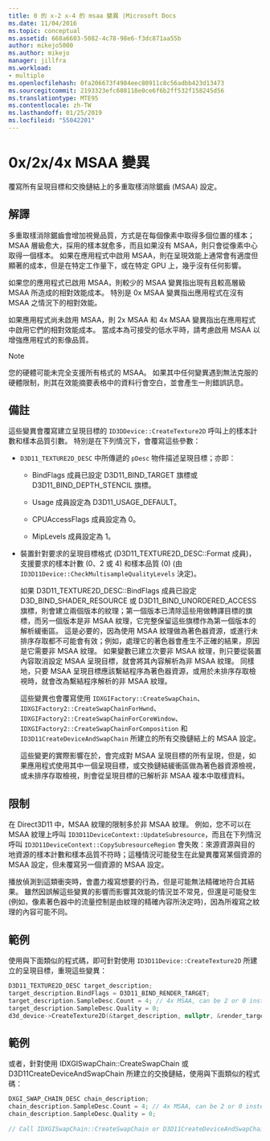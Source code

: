 ```yaml
---
title: 0 的 x-2 x-4 的 msaa 變異 |Microsoft Docs
ms.date: 11/04/2016
ms.topic: conceptual
ms.assetid: 668a6603-5082-4c78-98e6-f3dc871aa55b
author: mikejo5000
ms.author: mikejo
manager: jillfra
ms.workload:
- multiple
ms.openlocfilehash: 0fa206673f4984eec80911c8c56adbb423d13473
ms.sourcegitcommit: 2193323efc608118e0ce6f6b2ff532f158245d56
ms.translationtype: MTE95
ms.contentlocale: zh-TW
ms.lasthandoff: 01/25/2019
ms.locfileid: "55042201"
---
```

# <a name="0x2x4x-msaa-variants"></a>0x/2x/4x MSAA 變異
覆寫所有呈現目標和交換鏈結上的多重取樣消除鋸齒 (MSAA) 設定。  
  
## <a name="interpretation"></a>解譯  
 多重取樣消除鋸齒會增加視覺品質，方式是在每個像素中取得多個位置的樣本；MSAA 層級愈大，採用的樣本就愈多，而且如果沒有 MSAA，則只會從像素中心取得一個樣本。 如果在應用程式中啟用 MSAA，則在呈現效能上通常會有適度但顯著的成本，但是在特定工作量下，或在特定 GPU 上，幾乎沒有任何影響。  
  
 如果您的應用程式已啟用 MSAA，則較少的 MSAA 變異指出現有且較高層級 MSAA 所造成的相對效能成本。 特別是 0x MSAA 變異指出應用程式在沒有 MSAA 之情況下的相對效能。  
  
 如果應用程式尚未啟用 MSAA，則 2x MSAA 和 4x MSAA 變異指出在應用程式中啟用它們的相對效能成本。 當成本為可接受的低水平時，請考慮啟用 MSAA 以增強應用程式的影像品質。  
  
> [!NOTE]
>  您的硬體可能未完全支援所有格式的 MSAA。 如果其中任何變異遇到無法克服的硬體限制，則其在效能摘要表格中的資料行會空白，並會產生一則錯誤訊息。  
  
## <a name="remarks"></a>備註  
 這些變異會覆寫建立呈現目標的 `ID3DDevice::CreateTexture2D` 呼叫上的樣本計數和樣本品質引數。 特別是在下列情況下，會覆寫這些參數：  
  
- `D3D11_TEXTURE2D_DESC` 中所傳遞的 `pDesc` 物件描述呈現目標；亦即：  
  
  -   BindFlags 成員已設定 D3D11_BIND_TARGET 旗標或 D3D11_BIND_DEPTH_STENCIL 旗標。  
  
  -   Usage 成員設定為 D3D11_USAGE_DEFAULT。  
  
  -   CPUAccessFlags 成員設定為 0。  
  
  -   MipLevels 成員設定為 1。  
  
- 裝置針對要求的呈現目標格式 (D3D11_TEXTURE2D_DESC::Format 成員)，支援要求的樣本計數 (0、2 或 4) 和樣本品質 (0) (由 `ID3D11Device::CheckMultisampleQualityLevels` 決定)。  
  
  如果 D3D11_TEXTURE2D_DESC::BindFlags 成員已設定 D3D_BIND_SHADER_RESOURCE 或 D3D11_BIND_UNORDERED_ACCESS 旗標，則會建立兩個版本的紋理；第一個版本已清除這些用做轉譯目標的旗標，而另一個版本是非 MSAA 紋理，它完整保留這些旗標作為第一個版本的解析緩衝區。 這是必要的，因為使用 MSAA 紋理做為著色器資源，或進行未排序存取都不可能會有效；例如，處理它的著色器會產生不正確的結果，原因是它需要非 MSAA 紋理。 如果變數已建立次要非 MSAA 紋理，則只要從裝置內容取消設定 MSAA 呈現目標，就會將其內容解析為非 MSAA 紋理。 同樣地，只要 MSAA 呈現目標應該繫結程序為著色器資源，或用於未排序存取檢視時，就會改為繫結程序解析的非 MSAA 紋理。  
  
  這些變異也會覆寫使用 `IDXGIFactory::CreateSwapChain`、`IDXGIFactory2::CreateSwapChainForHwnd`、`IDXGIFactory2::CreateSwapChainForCoreWindow`、`IDXGIFactory2::CreateSwapChainForComposition` 和 `ID3D11CreateDeviceAndSwapChain` 所建立的所有交換鏈結上的 MSAA 設定。  
  
  這些變更的實際影響在於，會完成對 MSAA 呈現目標的所有呈現，但是，如果應用程式使用其中一個呈現目標，或交換鏈結緩衝區做為著色器資源檢視，或未排序存取檢視，則會從呈現目標的已解析非 MSAA 複本中取樣資料。  
  
## <a name="restrictions-and-limitations"></a>限制  
 在 Direct3D11 中，MSAA 紋理的限制多於非 MSAA 紋理。 例如，您不可以在 MSAA 紋理上呼叫 `ID3D11DeviceContext::UpdateSubresource`，而且在下列情況呼叫 `ID3D11DeviceContext::CopySubresourceRegion` 會失敗：來源資源與目的地資源的樣本計數和樣本品質不符時；這種情況可能發生在此變異覆寫某個資源的 MSAA 設定，但未覆寫另一個資源的 MSAA 設定。  
  
 播放偵測到這類衝突時，會盡力複寫想要的行為，但是可能無法精確地符合其結果。 雖然因誤解這些變異的影響而影響其效能的情況並不常見，但還是可能發生 (例如，像素著色器中的流量控制是由紋理的精確內容所決定時)，因為所複寫之紋理的內容可能不同。  
  
## <a name="example"></a>範例  
 使用與下面類似的程式碼，即可針對使用 `ID3D11Device::CreateTexture2D` 所建立的呈現目標，重現這些變異：  
  
```cpp
D3D11_TEXTURE2D_DESC target_description;  
target_description.BindFlags = D3D11_BIND_RENDER_TARGET;  
target_description.SampleDesc.Count = 4; // 4x MSAA, can be 2 or 0 instead  
target_description.SampleDesc.Quality = 0;  
d3d_device->CreateTexture2D(&target_description, nullptr, &render_target);  
```  
  
## <a name="example"></a>範例  
 或者，針對使用 IDXGISwapChain::CreateSwapChain 或 D3D11CreateDeviceAndSwapChain 所建立的交換鏈結，使用與下面類似的程式碼：  
  
```cpp
DXGI_SWAP_CHAIN_DESC chain_description;  
chain_description.SampleDesc.Count = 4; // 4x MSAA, can be 2 or 0 instead  
chain_description.SampleDesc.Quality = 0;  
  
// Call IDXGISwapChain::CreateSwapChain or D3D11CreateDeviceAndSwapChain, etc.  
```
